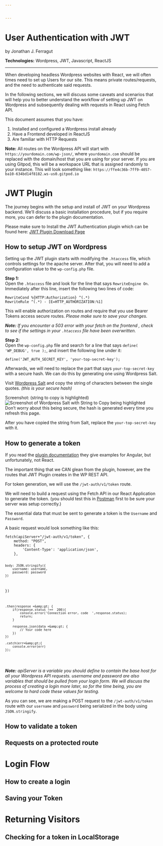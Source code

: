 ```yaml
---


---
```


<h1 id="user-authentication-with-jwt">User Authentication with JWT</h1>
<p>by Jonathan J. Ferragut</p>
<p><strong>Technologies:</strong> Wordpress, JWT, Javascript, ReactJS</p>
<hr>
<p>When developing headless Wordpress websites with React, we will often times need to set up Users for our site. This means private routes/requests, and the need to authenticate said requests.</p>
<p>In the following sections, we will discuss some caveats and scenarios that will help you to better understand the workflow of setting up JWT on Wordpress and subsequently dealing with requests in React using Fetch API.</p>
<p>This document assumes that you have:</p>
<ol>
<li>Installed and configured a Wordpress install already</li>
<li>Have a Frontend developed in ReactJS</li>
<li>Are familiar with HTTP Requests</li>
</ol>
<p><strong>Note:</strong> All routes on the Wordpress API will start with <code>https://yourdomain.com/wp-json/</code>, where <code>yourdomain.com</code> should be replaced with the domain/host that you are using for your server. If you are using Gitpod, this will be a workspace URL that is assigned randomly to your instance. This will look something like:  <code>https://ffe4c36b-7ff9-4057-ba10-634bd14f8182.ws-us0.gitpod.io</code></p>
<h1 id="jwt-plugin">JWT Plugin</h1>
<p>The journey begins with the setup and install of JWT on your Wordpress backend. We’ll discuss a basic installation procedure, but if you require more, you can defer to the plugin documentation.</p>
<p>Please make sure to Install the JWT Authentication plugin which can be found here: <a href="https://wordpress.org/plugins/jwt-authentication-for-wp-rest-api/">JWT Plugin Download Page</a></p>
<h2 id="how-to-setup-jwt-on-wordpress">How to setup JWT on Wordpress</h2>
<p>Setting up the JWT plugin starts with modifying the <code>.htaccess</code> file, which controls settings for the apache server. After that, you will need to add a configuration value to the <code>wp-config.php</code> file.</p>
<p><strong>Step 1:</strong><br>
Open the <code>.htaccess</code> file and look for the line that says <code>RewriteEngine On</code>.  Immediately after this line, insert the following two lines of code:</p>
<pre><code>RewriteCond %{HTTP:Authorization} ^(.*)
RewriteRule ^(.*) - [E=HTTP_AUTHORIZATION:%1]
</code></pre>
<p>This will enable authorization on routes and require that you use Bearer Tokens access secure routes. <em>Please make sure to save your changes.</em></p>
<p><em><strong>Note:</strong></em> <em>If you encounter a 503 error with your fetch on the frontend , check to see if the settings in your <code>.htaccess</code> file have been overwritten.</em></p>
<p><strong>Step 2:</strong><br>
Open the <code>wp-config.php</code> file and search for a line that says <code>define( 'WP_DEBUG', true );</code>, and insert the following line under it:</p>
<pre><code>define('JWT_AUTH_SECRET_KEY', 'your-top-secret-key');
</code></pre>
<p>Afterwards, we will need to replace the part that says <code>your-top-secret-key</code> with a secure hash. We can do this by generating one using Wordpress Salt.</p>
<p>Visit <a href="https://api.wordpress.org/secret-key/1.1/salt/">Wordpress Salt</a> and copy the string of characters between the single quotes. <em>(this is your secure hash)</em></p>
<p>Screenshot: (string to copy is highlighted)<br>
<img src="https://lh3.googleusercontent.com/GjakZSjMbdEdqHykFAAQBlbTVBI1DDASppkFCcnF0f5MHwxO_g6-Lf5EXIaMgztls7Pntp6Izrs" alt="Screenshot of Wordpress Salt with String to Copy being highlighted"><br>
Don’t worry about this being secure, the hash is generated every time you refresh this page.</p>
<p>After you have copied the string from Salt, replace the <code>your-top-secret-key</code> with it.</p>
<h2 id="how-to-generate-a-token">How to generate a token</h2>
<p>If you read the <a href="https://wordpress.org/plugins/jwt-authentication-for-wp-rest-api/">plugin documentation</a> they give examples for Angular, but unfortunately, not React.</p>
<p>The important thing that we CAN glean from the plugin, however, are the routes that JWT Plugin creates in the WP REST API.</p>
<p>For token generation, we will use the <code>/jwt-auth/v1/token</code> route.</p>
<p>We will need to build a request using the Fetch API in our React Application to generate the token. (you should test this in <a href="https://www.getpostman.com/downloads/">Postman</a> first to be sure your server was setup correctly.)</p>
<p>The essential data that must be sent to generate a token is the <code>Username</code> and <code>Password</code>.</p>
<p>A basic request would look something like this:</p>
<pre><code>fetch(apiServer+"/jwt-auth/v1/token", { 
	method: "POST",
	headers: {
		'Content-Type': 'application/json', 
	},

	body: JSON.stringify({
		username: username,
		password: password
	})
})

	.then(response =&amp;gt; {
		if(response.status !==  200){
			console.error('Connection error, code  ',response.status);
			return;
		}

		response.json(data =&amp;gt; {
			// Your code here
		})
	})

	.catch(err=&amp;gt;{
		console.error(err)
	});
</code></pre>
<p><em><strong>Note:</strong></em> <em>apiServer is a variable you should define to contain the base host for all your Wordpress API requests. username and password are also variables that should be pulled from your login form. We will discuss the process of creating a login more later, so for the time being, you are welcome to hard code these values for testing.</em></p>
<p>As you can see, we are making a POST request to the <code>/jwt-auth/v1/token</code> route with our <code>username</code> and <code>password</code> being serialized in the body using <code>JSON.stringify</code>.</p>
<h2 id="how-to-validate-a-token">How to validate a token</h2>
<h2 id="requests-on-a-protected-route">Requests on a protected route</h2>
<h1 id="login-flow">Login Flow</h1>
<h2 id="how-to-create-a-login">How to create a login</h2>
<h2 id="saving-your-token">Saving your Token</h2>
<h1 id="returning-visitors">Returning Visitors</h1>
<h2 id="checking-for-a-token-in-localstorage">Checking for a token in LocalStorage</h2>

